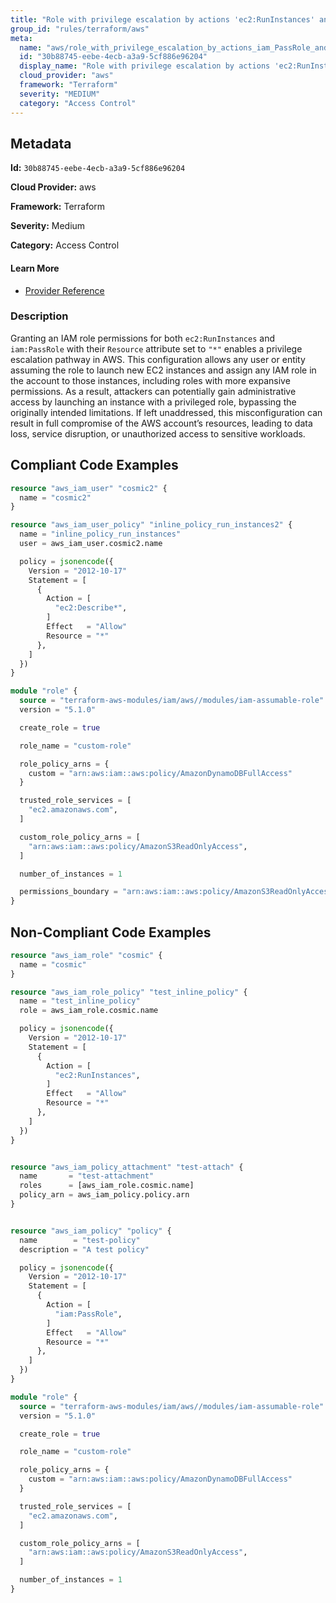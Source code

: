 ```yaml
---
title: "Role with privilege escalation by actions 'ec2:RunInstances' and 'iam:PassRole'"
group_id: "rules/terraform/aws"
meta:
  name: "aws/role_with_privilege_escalation_by_actions_iam_PassRole_and_ec2_RunInstances"
  id: "30b88745-eebe-4ecb-a3a9-5cf886e96204"
  display_name: "Role with privilege escalation by actions 'ec2:RunInstances' and 'iam:PassRole'"
  cloud_provider: "aws"
  framework: "Terraform"
  severity: "MEDIUM"
  category: "Access Control"
---
```

## Metadata

**Id:** `30b88745-eebe-4ecb-a3a9-5cf886e96204`

**Cloud Provider:** aws

**Framework:** Terraform

**Severity:** Medium

**Category:** Access Control

#### Learn More

 - [Provider Reference](https://registry.terraform.io/providers/hashicorp/aws/latest/docs/resources/iam_role_policy#policy)

### Description

 Granting an IAM role permissions for both `ec2:RunInstances` and `iam:PassRole` with their `Resource` attribute set to `"*"` enables a privilege escalation pathway in AWS. This configuration allows any user or entity assuming the role to launch new EC2 instances and assign any IAM role in the account to those instances, including roles with more expansive permissions. As a result, attackers can potentially gain administrative access by launching an instance with a privileged role, bypassing the originally intended limitations. If left unaddressed, this misconfiguration can result in full compromise of the AWS account’s resources, leading to data loss, service disruption, or unauthorized access to sensitive workloads.


## Compliant Code Examples
```terraform
resource "aws_iam_user" "cosmic2" {
  name = "cosmic2"
}

resource "aws_iam_user_policy" "inline_policy_run_instances2" {
  name = "inline_policy_run_instances"
  user = aws_iam_user.cosmic2.name

  policy = jsonencode({
    Version = "2012-10-17"
    Statement = [
      {
        Action = [
          "ec2:Describe*",
        ]
        Effect   = "Allow"
        Resource = "*"
      },
    ]
  })
}

```

```terraform
module "role" {
  source = "terraform-aws-modules/iam/aws//modules/iam-assumable-role"
  version = "5.1.0"

  create_role = true

  role_name = "custom-role"

  role_policy_arns = {
    custom = "arn:aws:iam::aws:policy/AmazonDynamoDBFullAccess"
  }

  trusted_role_services = [
    "ec2.amazonaws.com",
  ]

  custom_role_policy_arns = [
    "arn:aws:iam::aws:policy/AmazonS3ReadOnlyAccess",
  ]

  number_of_instances = 1

  permissions_boundary = "arn:aws:iam::aws:policy/AmazonS3ReadOnlyAccess"
}
```
## Non-Compliant Code Examples
```terraform
resource "aws_iam_role" "cosmic" {
  name = "cosmic"
}

resource "aws_iam_role_policy" "test_inline_policy" {
  name = "test_inline_policy"
  role = aws_iam_role.cosmic.name

  policy = jsonencode({
    Version = "2012-10-17"
    Statement = [
      {
        Action = [
          "ec2:RunInstances",
        ]
        Effect   = "Allow"
        Resource = "*"
      },
    ]
  })
}


resource "aws_iam_policy_attachment" "test-attach" {
  name       = "test-attachment"
  roles      = [aws_iam_role.cosmic.name]
  policy_arn = aws_iam_policy.policy.arn
}


resource "aws_iam_policy" "policy" {
  name        = "test-policy"
  description = "A test policy"

  policy = jsonencode({
    Version = "2012-10-17"
    Statement = [
      {
        Action = [
          "iam:PassRole",
        ]
        Effect   = "Allow"
        Resource = "*"
      },
    ]
  })
}

```

```terraform
module "role" {
  source = "terraform-aws-modules/iam/aws//modules/iam-assumable-role"
  version = "5.1.0"

  create_role = true

  role_name = "custom-role"

  role_policy_arns = {
    custom = "arn:aws:iam::aws:policy/AmazonDynamoDBFullAccess"
  }

  trusted_role_services = [
    "ec2.amazonaws.com",
  ]

  custom_role_policy_arns = [
    "arn:aws:iam::aws:policy/AmazonS3ReadOnlyAccess",
  ]

  number_of_instances = 1
}
```